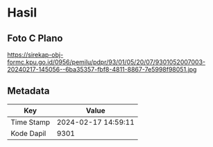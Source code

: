 # Hasil

## Foto C Plano

https://sirekap-obj-formc.kpu.go.id/0956/pemilu/pdpr/93/01/05/20/07/9301052007003-20240217-145056--6ba35357-fbf8-4811-8867-7e5998f98051.jpg


## Metadata

| Key        | Value               |
| ---------- | ------------------- |
| Time Stamp | 2024-02-17 14:59:11 |
| Kode Dapil | 9301                |



